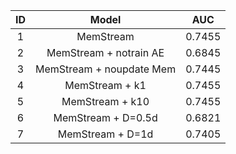 |  ID   |          Model           |  AUC   |
| :---: | :----------------------: | :----: |
|   1   |        MemStream         | 0.7455 |
|   2   |  MemStream + notrain AE  | 0.6845 |
|   3   | MemStream + noupdate Mem | 0.7445 |
|   4   |      MemStream + k1      | 0.7455 |
|   5   |     MemStream + k10      | 0.7455 |
|   6   |    MemStream + D=0.5d    | 0.6821 |
|   7   |     MemStream + D=1d     | 0.7405 |